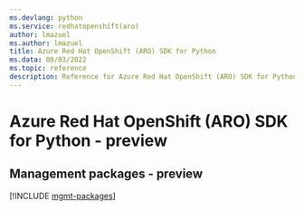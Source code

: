```yaml
---
ms.devlang: python
ms.service: redhatopenshift(aro)
author: lmazuel
ms.author: lmazuel
title: Azure Red Hat OpenShift (ARO) SDK for Python
ms.data: 08/03/2022
ms.topic: reference
description: Reference for Azure Red Hat OpenShift (ARO) SDK for Python
---
```

# Azure Red Hat OpenShift (ARO) SDK for Python - preview

## Management packages - preview
[!INCLUDE [mgmt-packages](red-hat-openshift-(aro)-mgmt-index.md)]